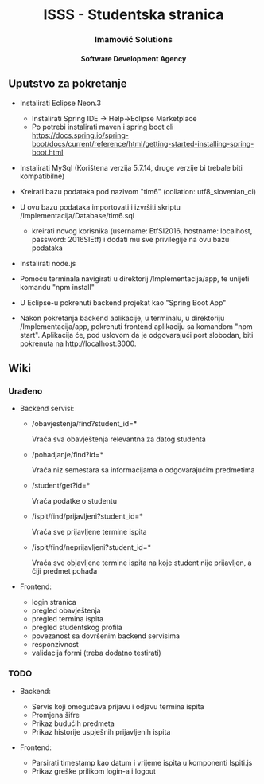 <h1 align="center">
ISSS - Studentska stranica
</h1>

<h3 align="center">Imamović Solutions</h3>
<h4 align="center">Software Development Agency</h4>

## Uputstvo za pokretanje

* Instalirati Eclipse Neon.3
    *   Instalirati Spring IDE -> Help->Eclipse Marketplace
    *   Po potrebi instalirati maven i spring boot cli https://docs.spring.io/spring-boot/docs/current/reference/html/getting-started-installing-spring-boot.html
    
*   Instalirati MySql (Korištena verzija 5.7.14, druge verzije bi trebale biti kompatibilne)

*   Kreirati bazu podataka pod nazivom "tim6" (collation: utf8_slovenian_ci)

*   U ovu bazu podataka importovati i izvršiti skriptu /Implementacija/Database/tim6.sql
    * kreirati novog korisnika (username: EtfSI2016, hostname: localhost, password: 2016SIEtf) i dodati mu sve  privilegije na ovu bazu podataka
    
* Instalirati node.js

* Pomoću terminala navigirati u direktorij /Implementacija/app, te unijeti komandu "npm install"

* U Eclipse-u pokrenuti backend projekat kao "Spring Boot App"

* Nakon pokretanja backend aplikacije, u terminalu, u direktoriju /Implementacija/app, pokrenuti frontend aplikaciju sa komandom "npm start". Aplikacija će, pod uslovom da je odgovarajući port slobodan, biti pokrenuta na http://localhost:3000.

## Wiki

### Urađeno

* Backend servisi:
	* /obavjestenja/find?student_id=*
	
    	Vraća sva obavještenja relevantna za datog studenta
        
    * /pohadjanje/find?id=*
	
    	Vraća niz semestara sa informacijama o odgovarajućim predmetima
        
    * /student/get?id=*
	
    	Vraća podatke o studentu
        
    * /ispit/find/prijavljeni?student_id=*
	
    	Vraća sve prijavljene termine ispita

    * /ispit/find/neprijavljeni?student_id=*
	
    	Vraća sve objavljene termine ispita na koje student nije prijavljen, a čiji predmet pohađa

* Frontend:
	* login stranica
	* pregled obavještenja
	* pregled termina ispita
	* pregled studentskog profila
	* povezanost sa dovršenim backend servisima
	* responzivnost
	* validacija formi (treba dodatno testirati)
        
### TODO

* Backend:
	* Servis koji omogućava prijavu i odjavu termina ispita
	* Promjena šifre
	* Prikaz budućih predmeta
	* Prikaz historije uspješnih prijavljenih ispita

* Frontend:
	* Parsirati timestamp kao datum i vrijeme ispita u komponenti Ispiti.js
	* Prikaz greške prilikom login-a i logout

